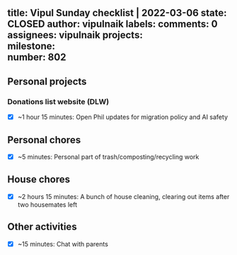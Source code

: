 title:	Vipul Sunday checklist | 2022-03-06
state:	CLOSED
author:	vipulnaik
labels:	
comments:	0
assignees:	vipulnaik
projects:	
milestone:	
number:	802
--
## Personal projects

### Donations list website (DLW)

- [x] ~1 hour 15 minutes: Open Phil updates for migration policy and AI safety

## Personal chores

- [x] ~5 minutes: Personal part of trash/composting/recycling work

## House chores

- [x] ~2 hours 15 minutes: A bunch of house cleaning, clearing out items after two housemates left

## Other activities

- [x] ~15 minutes: Chat with parents
